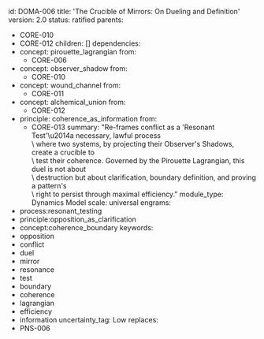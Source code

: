 id: DOMA-006
title: 'The Crucible of Mirrors: On Dueling and Definition'
version: 2.0
status: ratified
parents:
- CORE-010
- CORE-012
children: []
dependencies:
- concept: pirouette_lagrangian
  from:
  - CORE-006
- concept: observer_shadow
  from:
  - CORE-010
- concept: wound_channel
  from:
  - CORE-011
- concept: alchemical_union
  from:
  - CORE-012
- principle: coherence_as_information
  from:
  - CORE-013
summary: "Re-frames conflict as a 'Resonant Test'\u2014a necessary, lawful process\
  \ where two systems, by projecting their Observer's Shadows, create a crucible to\
  \ test their coherence. Governed by the Pirouette Lagrangian, this duel is not about\
  \ destruction but about clarification, boundary definition, and proving a pattern's\
  \ right to persist through maximal efficiency."
module_type: Dynamics Model
scale: universal
engrams:
- process:resonant_testing
- principle:opposition_as_clarification
- concept:coherence_boundary
keywords:
- opposition
- conflict
- duel
- mirror
- resonance
- test
- boundary
- coherence
- lagrangian
- efficiency
- information
uncertainty_tag: Low
replaces:
- PNS-006